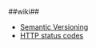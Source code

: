 ##wiki##

*	[Semantic Versioning](http://semver.org/)
*	[HTTP status codes](http://en.wikipedia.org/wiki/List_of_HTTP_status_codes)
